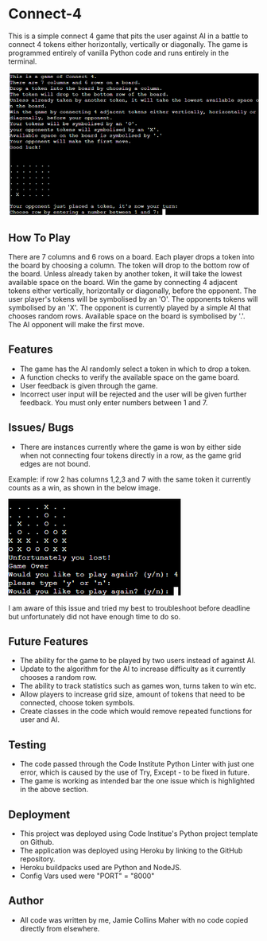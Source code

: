 # Connect-4

This is a simple connect 4 game that pits the user against AI in a battle to connect 4 tokens either horizontally, vertically or diagonally. The game is programmed entirely of vanilla Python code and runs entirely in the terminal. 

![Game Screenshot](images/connect-4-intro.png)


## How To Play

There are 7 columns and 6 rows on a board.
Each player drops a token into the board by choosing a column.
The token will drop to the bottom row of the board.
Unless already taken by another token, it will take the lowest available space on the board.
Win the game by connecting 4 adjacent tokens either vertically, horizontally or diagonally, before the opponent.
The user player's tokens will be symbolised by an 'O'.
The opponents tokens will symbolised by an 'X'.
The opponent is currently played by a simple AI that chooses random rows.
Available space on the board is symbolised by '.'.
The AI opponent will make the first move.
    

## Features

* The game has the AI randomly select a token in which to drop a token.
* A function checks to verify the available space on the game board.
* User feedback is given through the game.
* Incorrect user input will be rejected and the user will be given further feedback. You must only enter numbers between 1 and 7.


## Issues/ Bugs

* There are instances currently where the game is won by either side when not connecting four tokens directly in a row, as the game grid edges are not bound.

Example: if row 2 has columns 1,2,3 and 7 with the same token it currently counts as a win, as shown in the below image.

![Game Issue](images/win-issue.png)

I am aware of this issue and tried my best to troubleshoot before deadline but unfortunately did not have enough time to do so.


## Future Features

* The ability for the game to be played by two users instead of against AI.
* Update to the algorithm for the AI to increase difficulty as it currently chooses a random row.
* The ability to track statistics such as games won, turns taken to win etc.
* Allow players to increase grid size, amount of tokens that need to be connected, choose token symbols.
* Create classes in the code which would remove repeated functions for user and AI.


## Testing

* The code passed through the Code Institute Python Linter with just one error, which is caused by the use of Try, Except - to be fixed in future.
* The game is working as intended bar the one issue which is highlighted in the above section.


## Deployment

* This project was deployed using Code Institue's Python project template on Github.
* The application was deployed using Heroku by linking to the GitHub repository.
* Heroku buildpacks used are Python and NodeJS.
* Config Vars used were "PORT" = "8000"


## Author
* All code was written by me, Jamie Collins Maher with no code copied directly from elsewhere.